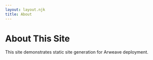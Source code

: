 ```yaml
---
layout: layout.njk
title: About
---
```


# About This Site

This site demonstrates static site generation for Arweave deployment.
